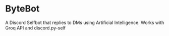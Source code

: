 # ByteBot
A Discord Selfbot that replies to DMs using Artificial Intelligence. Works with Groq API and discord.py-self
